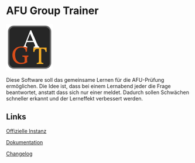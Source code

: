 # AFU Group Trainer

![Logo](assets/logo.png)

Diese Software soll das gemeinsame Lernen für die AFU-Prüfung ermöglichen. Die Idee ist, dass bei einem Lernabend jeder die Frage beantwortet, anstatt dass sich nur einer meldet. Dadurch sollen Schwächen schneller erkannt und der Lerneffekt verbessert werden.

## Links
[Offizielle Instanz](https://agt.dl5lq.de/)

[Dokumentation](https://agt.dl5lq.de/doc/)

[Changelog](https://agt.dl5lq.de/doc/documentation/changelog.html)
